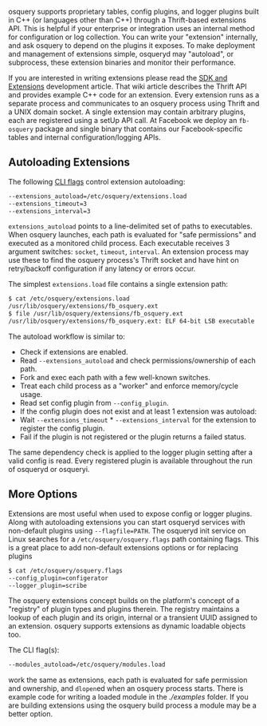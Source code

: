 osquery supports proprietary tables, config plugins, and logger plugins built in C++ (or languages other than C++) through a Thrift-based extensions API. This is helpful if your enterprise or integration uses an internal method for configuration or log collection. You can write your "extension" internally, and ask osquery to depend on the plugins it exposes. To make deployment and management of extensions simple, osqueryd may "autoload", or subprocess, these extension binaries and monitor their performance.

If you are interested in writing extensions please read the [SDK and Extensions](../development/osquery-sdk.md) development article. That wiki article describes the Thrift API and provides example C++ code for an extension. Every extension runs as a separate process and communicates to an osquery process using Thrift and a UNIX domain socket. A single extension may contain arbitrary plugins, each are registered using a setUp API call. At Facebook we deploy an `fb-osquery` package and single binary that contains our Facebook-specific tables and internal configuration/logging APIs. 

## Autoloading Extensions

The following [CLI flags](../installation/cli-flags.md) control extension autoloading:

```sh
--extensions_autoload=/etc/osquery/extensions.load
--extensions_timeout=3
--extensions_interval=3
```

`extensions_autoload` points to a line-delimited set of paths to executables. When osquery launches, each path is evaluated for "safe permissions" and executed as a monitored child process. Each executable receives 3 argument switches: `socket`, `timeout`, `interval`. An extension process may use these to find the osquery process's Thrift socket and have hint on retry/backoff configuration if any latency or errors occur. 

The simplest `extensions.load` file contains a single extension path:
```sh
$ cat /etc/osquery/extensions.load
/usr/lib/osquery/extensions/fb_osquery.ext
$ file /usr/lib/osquery/extensions/fb_osquery.ext
/usr/lib/osquery/extensions/fb_osquery.ext: ELF 64-bit LSB executable
```

The autoload workflow is similar to:

- Check if extensions are enabled.
- Read `--extensions_autoload` and check permissions/ownership of each path.
- Fork and exec each path with a few well-known switches.
- Treat each child process as a "worker" and enforce memory/cycle usage.
- Read set config plugin from `--config_plugin`.
- If the config plugin does not exist and at least 1 extension was autoload:
- Wait `--extensions_timeout` * `--extensions_interval` for the extension to register the config plugin.
- Fail if the plugin is not registered or the plugin returns a failed status.

The same dependency check is applied to the logger plugin setting after a valid config is read. Every registered plugin is available throughout the run of osqueryd or osqueryi. 

## More Options

Extensions are most useful when used to expose config or logger plugins. Along with autoloading extensions you can start osqueryd services with non-default plugins using `--flagfile=PATH`. The osqueryd init service on Linux searches for a `/etc/osquery/osquery.flags` path containing flags. This is a great place to add non-default extensions options or for replacing plugins

```sh
$ cat /etc/osquery/osquery.flags
--config_plugin=configerator
--logger_plugin=scribe
```

The osquery extensions concept builds on the platform's concept of a "registry" of plugin types and plugins therein. The registry maintains a lookup of each plugin and its origin, internal or a transient UUID assigned to an extension. osquery supports extensions as dynamic loadable objects too. 

The CLI flag(s):

```sh
--modules_autoload=/etc/osquery/modules.load
```

work the same as extensions, each path is evaluated for safe permission and ownership, and `dlopen`ed when an osquery process starts. There is example code for writing a loaded module in the *./examples* folder. If you are building extensions using the osquery build process a module may be a better option.


